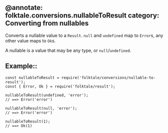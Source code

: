 @annotate: folktale.conversions.nullableToResult
category: Converting from nullables
---
Converts a nullable value to a `Result`. `null` and `undefined` map to
`Error`s, any other value maps to `Ok`s.

A nullable is a value that may be any type, or `null`/`undefined`.


## Example::

    const nullableToResult = require('folktale/conversions/nullable-to-result');
    const { Error, Ok } = require('folktale/result');

    nullableToResult(undefined, 'error');
    // ==> Error('error')

    nullableToResult(null, 'error');
    // ==> Error('error')

    nullableToResult(1);
    // ==> Ok(1)
